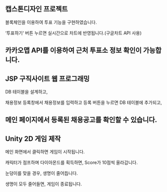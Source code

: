 ## 캡스톤디자인 프로젝트
블록체인을 이용하여 투표 기능을 구현하였습니다.

‘투표하기‘ 버튼 누르면 실시간으로 차트에 반영됩니다.(구글차트 API 사용)

카카오맵 API를 이용하여 근처 투표소 정보 확인이 가능합니다.
---
## JSP 구직사이트 웹 프로그래밍
DB 테이블을 설계하고,

채용정보 등록창에서 채용정보를 입력하고 등록 버튼을 누르면 DB 테이블에 추가되고,

메인 페이지에서 등록된 채용공고를 확인할 수 있습니다.
---
## Unity 2D 게임 제작
메인 화면에서 클릭하면 게임이 시작됩니다.

캐릭터가 점프하며 다이아몬드를 획득하면, Score가 10점씩 올라갑니다.

눈덩이를 맞을 경우, 생명이 줄어듭니다.

생명이 모두 줄어들면, 게임이 종료됩니다.

